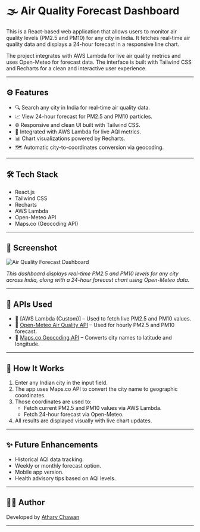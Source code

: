# 🌫️ Air Quality Forecast Dashboard

This is a React-based web application that allows users to monitor air quality levels (PM2.5 and PM10) for any city in India. It fetches real-time air quality data and displays a 24-hour forecast in a responsive line chart.

The project integrates with AWS Lambda for live air quality metrics and uses Open-Meteo for forecast data. The interface is built with Tailwind CSS and Recharts for a clean and interactive user experience.

---

## ⚙️ Features

- 🔍 Search any city in India for real-time air quality data.
- 📈 View 24-hour forecast for PM2.5 and PM10 particles.
- 🌐 Responsive and clean UI built with Tailwind CSS.
- 📡 Integrated with AWS Lambda for live AQI metrics.
- 📊 Chart visualizations powered by Recharts.
- 🗺️ Automatic city-to-coordinates conversion via geocoding.

---

## 🛠 Tech Stack

- React.js
- Tailwind CSS
- Recharts
- AWS Lambda
- Open-Meteo API
- Maps.co (Geocoding API)

---

## 📸 Screenshot

![Air Quality Forecast Dashboard](https://github.com/Atharv029/Air-Monitoring/issues/1#issue-3147672448)

_This dashboard displays real-time PM2.5 and PM10 levels for any city across India, along with a 24-hour forecast chart using Open-Meteo data._

---

## 🔗 APIs Used

- 🔹 [AWS Lambda (Custom)] – Used to fetch live PM2.5 and PM10 values.
- 🔹 [Open-Meteo Air Quality API](https://open-meteo.com/) – Used for hourly PM2.5 and PM10 forecast.
- 🔹 [Maps.co Geocoding API](https://geocode.maps.co/) – Converts city names to latitude and longitude.

---

## 🧠 How It Works

1. Enter any Indian city in the input field.
2. The app uses Maps.co API to convert the city name to geographic coordinates.
3. Those coordinates are used to:
   - Fetch current PM2.5 and PM10 values via AWS Lambda.
   - Fetch 24-hour forecast via Open-Meteo.
4. All results are displayed visually with live chart updates.

---

## ✨ Future Enhancements

- Historical AQI data tracking.
- Weekly or monthly forecast option.
- Mobile app version.
- Health advisory tips based on AQI levels.

---

## 👨‍💻 Author

Developed by [Atharv Chawan](https://www.linkedin.com/in/atharv-chawan-ab01152a7/)

---

